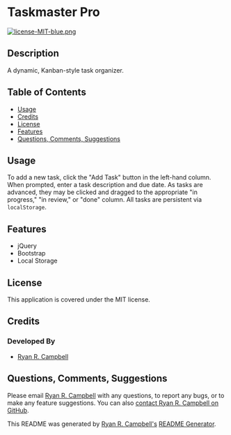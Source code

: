 # Taskmaster Pro

[![license-MIT-blue.png](https://img.shields.io/badge/license-MIT-blue)](#License)

## Description
A dynamic, Kanban-style task organizer.

## Table of Contents
- [Usage](#usage)
- [Credits](#credits)
- [License](#license)
- [Features](#features)
- [Questions, Comments, Suggestions](#questions-comments-suggestions)


## Usage
To add a new task, click the "Add Task" button in the left-hand column. When prompted, enter a task description and due date. As tasks are advanced, they may be clicked and dragged to the appropriate "in progress," "in review," or "done" column. All tasks are persistent via `localStorage`.

 ## Features
 - jQuery
 - Bootstrap
 - Local Storage

## License
This application is covered under the MIT license.

## Credits
### Developed By
- [Ryan R. Campbell](https://www.github.com/rrcampbell-exe/)

## Questions, Comments, Suggestions
Please email [Ryan R. Campbell](mailto:campbell.ryan.r@gmail.com) with any questions, to report any bugs, or to make any feature suggestions. You can also [contact Ryan R. Campbell on GitHub](https://www.github.com/rrcampbell-exe/).

This README was generated by [Ryan R. Campbell's](https://www.github.com/rrcampbell-exe/) [README Generator](https://github.com/rrcampbell-exe/readme-generator).
